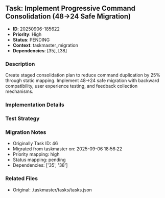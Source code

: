 ## Task: Implement Progressive Command Consolidation (48→24 Safe Migration)
- **ID**: 20250906-185622
- **Priority**: High
- **Status**: PENDING
- **Context**: taskmaster_migration
- **Dependencies**: [35], [38]

### Description
Create staged consolidation plan to reduce command duplication by 25% through static mapping. Implement 48→24 safe migration with backward compatibility, user experience testing, and feedback collection mechanisms.

### Implementation Details


### Test Strategy


### Migration Notes
- Originally Task ID: 46
- Migrated from taskmaster on: 2025-09-06 18:56:22
- Priority mapping: high
- Status mapping: pending
- Dependencies: ['35', '38']

### Related Files
- Original: .taskmaster/tasks/tasks.json
